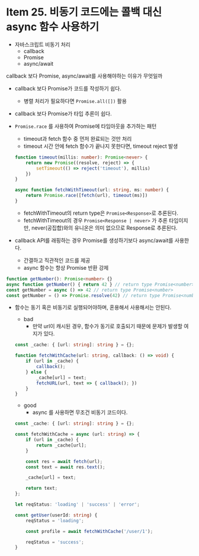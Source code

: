 # Item 25. 비동기 코드에는 콜백 대신 async 함수 사용하기

* 자바스크립트 비동기 처리
    * callback
    * Promise
    * async/await

callback 보다 Promise, async/await를 사용해야하는 이유가 무엇일까
* callback 보다 Promise가 코드를 작성하기 쉽다.
    * 병렬 처리가 필요하다면 `Promise.all([])` 활용
* callback 보다 Promise가 타입 추론이 쉽다.

* `Promise.race` 를 사용하여 Promise에 타임아웃을 추가하는 패턴
    * timeout과 fetch 함수 중 먼저 완료되는 것만 처리
    * timeout 시간 안에 fetch 함수가 끝나지 못한다면, timeout reject 발생

    ```ts
    function timeout(millis: number): Promise<never> {
        return new Promise((resolve, reject) => {
            setTimeout(() => reject('timeout'), millis)
        })
    }

    async function fetchWithTimeout(url: string, ms: number) {
        return Promise.race([fetch(url), timeout(ms)])
    }
    ```

    * fetchWithTimeout의 return type은 `Promise<Response>`로 추론된다.
    * fetchWithTimeout의 경우 `Promise<Response | never>` 가 추론 타입이지만, never(공집합)와의 유니온은 의미 없으므로 Response로 추론된다.

* callback API를 래핑하는 경우 Promise를 생성하기보다 async/await를 사용한다.
    * 간결하고 직관적인 코드를 제공
    * async 함수는 항상 Promise 반환 강제

```ts
function getNumber(): Promise<number> {}
async function getNumber() { return 42 } // return type Promise<number>
const getNumber = async () => 42 // return type Promise<number>
const getNumber = () => Promise.resolve(42) // return type Promise<number>
```

* 함수는 동기 혹은 비동기로 실행되어야하며, 혼용해서 사용해서는 안된다.
    * bad
        * 만약 url이 캐시된 경우, 함수가 동기로 호출되기 때문에 문제가 발생할 여지가 있다.
    ```ts
    const _cache: { [url: string]: string } = {};

    function fetchWithCache(url: string, callback: () => void) {
        if (url in _cache) {
            callback();
        } else {
            _cache[url] = text;
            fetchURL(url, text => { callback(); })
        }
    }
    ```

    * good
        * async 를 사용하면 무조건 비동기 코드이다.
    ```ts
    const _cache: { [url: string]: string } = {};

    const fetchWithCache = async (url: string) => {
        if (url in _cache) {
            return _cache[url];
        }

        const res = await fetch(url);
        const text = await res.text();

        _cache[url] = text;

        return text;
    };

    let reqStatus: 'loading' | 'success' | 'error';

    const getUser(userId: string) {
        reqStatus = 'loading';

        const profile = await fetchWithCache('/user/1');

        reqStatus = 'success';
    }
    ```







